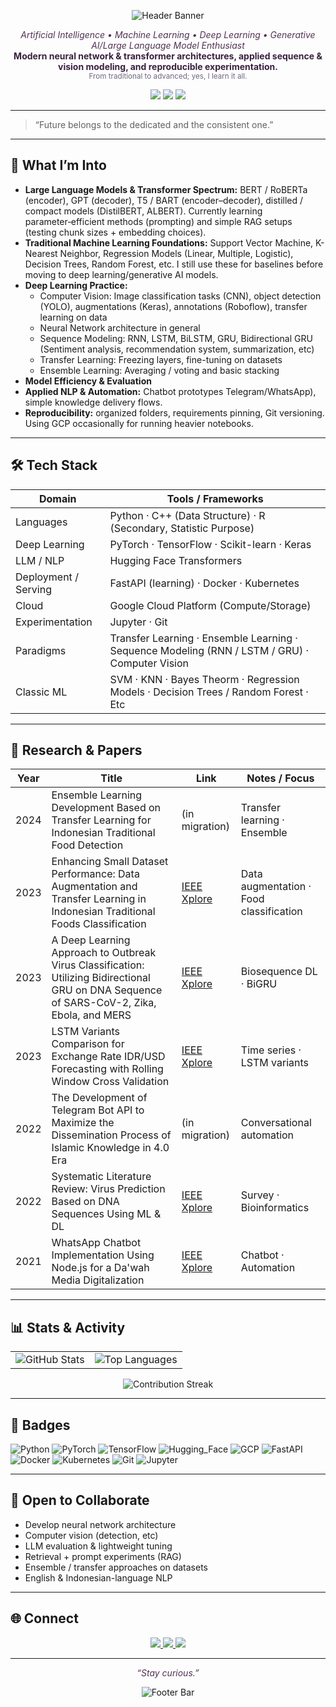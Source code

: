 <p align="center">
  <img src="https://capsule-render.vercel.app/api?type=soft&height=140&text=Wilda%20Nurjannah&desc=Machine%20Learning%20%7C%20LLMs%20%7C%20Deep%20Learning&fontSize=42&fontAlign=50&fontColor=523254&descSize=16&descAlignY=72&color=F5E3E8" alt="Header Banner"/>
</p>

<p align="center">
  <em style="color:#523254;">Artificial Intelligence • Machine Learning • Deep Learning • Generative AI/Large Language Model Enthusiast</em><br/>
  <strong style="color:#3A203F;">Modern neural network & transformer architectures, applied sequence & vision modeling, and reproducible experimentation.</strong><br/>
  <sub style="color:#6F6880;">From traditional to advanced; yes, I learn it all.</sub>
</p>

<p align="center">
  <img src="https://img.shields.io/badge/Focus-LLMs%20%7C%20Transformers%20%7C%20DL-C3A4D7?style=flat-square&labelColor=523254&color=D8A7B1" />
  <img src="https://img.shields.io/badge/Cloud-GCP-523254?style=flat-square&logo=googlecloud&logoColor=F5E3E8" />
  <img src="https://img.shields.io/badge/Status-Independent%20Researcher-523254?style=flat-square&color=C3A4D7" />
</p>

---

> “Future belongs to the dedicated and the consistent one.”

---

## 🧠 What I’m Into

- **Large Language Models & Transformer Spectrum:** BERT / RoBERTa (encoder), GPT (decoder), T5 / BART (encoder–decoder), distilled / compact models (DistilBERT, ALBERT). Currently learning parameter‑efficient methods (prompting) and simple RAG setups (testing chunk sizes + embedding choices).
- **Traditional Machine Learning Foundations:** Support Vector Machine,  K-Nearest Neighbor, Regression Models (Linear, Multiple, Logistic), Decision Trees, Random Forest, etc. I still use these for baselines before moving to deep learning/generative AI models.
- **Deep Learning Practice:**  
  - Computer Vision: Image classification tasks (CNN), object detection (YOLO), augmentations (Keras), annotations (Roboflow), transfer learning on data  
  - Neural Network architecture in general
  - Sequence Modeling: RNN, LSTM, BiLSTM, GRU, Bidirectional GRU (Sentiment analysis, recommendation system, summarization, etc)
  - Transfer Learning: Freezing layers, fine-tuning on datasets  
  - Ensemble Learning: Averaging / voting and basic stacking
- **Model Efficiency & Evaluation**
- **Applied NLP & Automation:** Chatbot prototypes Telegram/WhatsApp), simple knowledge delivery flows.
- **Reproducibility:** organized folders, requirements pinning, Git versioning. Using GCP occasionally for running heavier notebooks.

---

## 🛠 Tech Stack

| Domain | Tools / Frameworks |
|--------|--------------------|
| Languages | Python · C++ (Data Structure) · R (Secondary, Statistic Purpose) |
| Deep Learning | PyTorch · TensorFlow · Scikit-learn · Keras |
| LLM / NLP | Hugging Face Transformers |
| Deployment / Serving | FastAPI (learning) · Docker · Kubernetes |
| Cloud | Google Cloud Platform (Compute/Storage) |
| Experimentation | Jupyter · Git |
| Paradigms | Transfer Learning · Ensemble Learning · Sequence Modeling (RNN / LSTM / GRU) · Computer Vision|
| Classic ML | SVM · KNN · Bayes Theorm · Regression Models · Decision Trees / Random Forest · Etc |

---

## 🔬 Research & Papers


| Year | Title | Link | Notes / Focus |
|------|-------|------|---------------|
| 2024 | Ensemble Learning Development Based on Transfer Learning for Indonesian Traditional Food Detection | (in migration) | Transfer learning · Ensemble |
| 2023 | Enhancing Small Dataset Performance: Data Augmentation and Transfer Learning in Indonesian Traditional Foods Classification | [IEEE Xplore](https://ieeexplore.ieee.org/abstract/document/10455369/) | Data augmentation · Food classification |
| 2023 | A Deep Learning Approach to Outbreak Virus Classification: Utilizing Bidirectional GRU on DNA Sequence of SARS-CoV-2, Zika, Ebola, and MERS | [IEEE Xplore](https://ieeexplore.ieee.org/abstract/document/10455546) | Biosequence DL · BiGRU |
| 2023 | LSTM Variants Comparison for Exchange Rate IDR/USD Forecasting with Rolling Window Cross Validation | [IEEE Xplore](https://ieeexplore.ieee.org/abstract/document/10382094/) | Time series · LSTM variants |
| 2022 | The Development of Telegram Bot API to Maximize the Dissemination Process of Islamic Knowledge in 4.0 Era | (in migration) | Conversational automation |
| 2022 | Systematic Literature Review: Virus Prediction Based on DNA Sequences Using ML & DL | [IEEE Xplore](https://ieeexplore.ieee.org/abstract/document/9935921/) | Survey · Bioinformatics |
| 2021 | WhatsApp Chatbot Implementation Using Node.js for a Da'wah Media Digitalization | [IEEE Xplore](https://ieeexplore.ieee.org/abstract/document/9588846/) | Chatbot · Automation |

---

## 📊 Stats & Activity

<div align="center">

| | |
|---|---|
| ![GitHub Stats](https://github-readme-stats.vercel.app/api?username=whannajrun&show_icons=true&hide_border=true&title_color=523254&icon_color=D8A7B1&text_color=523254&bg_color=F9F4FA) | ![Top Languages](https://github-readme-stats.vercel.app/api/top-langs/?username=whannajrun&layout=compact&hide_border=true&title_color=523254&text_color=523254&bg_color=F9F4FA) |

<p>
  <img src="https://streak-stats.demolab.com?user=whannajrun&hide_border=true&background=F9F4FA&ring=D8A7B1&fire=D8A7B1&currStreakLabel=523254&sideNums=523254&sideLabels=6F6880&dates=6F6880" alt="Contribution Streak"/>
</p>

</div>

---

## 🧩 Badges

![Python](https://img.shields.io/badge/Python-523254?style=flat&logo=python&logoColor=F5E3E8)
![PyTorch](https://img.shields.io/badge/PyTorch-6F6880?style=flat&logo=pytorch&logoColor=F5E3E8)
![TensorFlow](https://img.shields.io/badge/TensorFlow-D8A7B1?style=flat&logo=tensorflow&logoColor=523254)
![Hugging_Face](https://img.shields.io/badge/HuggingFace-F5E3E8?style=flat&logo=huggingface&logoColor=523254)
![GCP](https://img.shields.io/badge/Google%20Cloud-C3A4D7?style=flat&logo=googlecloud&logoColor=523254)
![FastAPI](https://img.shields.io/badge/FastAPI-F2E8F0?style=flat&logo=fastapi&logoColor=523254)
![Docker](https://img.shields.io/badge/Docker-8F7FA8?style=flat&logo=docker&logoColor=F5EEF7)
![Kubernetes](https://img.shields.io/badge/Kubernetes-7B6D99?style=flat&logo=kubernetes&logoColor=F5EEF7)
![Git](https://img.shields.io/badge/Git-523254?style=flat&logo=git&logoColor=F5E3E8)
![Jupyter](https://img.shields.io/badge/Jupyter-C3A4D7?style=flat&logo=jupyter&logoColor=523254)

---

## 🤝 Open to Collaborate

- Develop neural network architecture
- Computer vision (detection, etc)
- LLM evaluation & lightweight tuning
- Retrieval + prompt experiments (RAG)
- Ensemble / transfer approaches on datasets  
- English & Indonesian-language NLP 

---

## 🌐 Connect

<p align="center">
  <a href="https://www.linkedin.com/in/wildanurj/">
    <img src="https://img.shields.io/badge/LinkedIn-Wilda-523254?style=for-the-badge&logo=linkedin&logoColor=F5E3E8" />
  </a>
  <a href="https://twitter.com/croilicedessia">
    <img src="https://img.shields.io/badge/Twitter-@croilicedessia-6F6880?style=for-the-badge&logo=x&logoColor=F5E3E8" />
  </a>
  <a href="#">
    <img src="https://img.shields.io/badge/Portfolio-Coming%20Soon-D8A7B1?style=for-the-badge&logoColor=523254" />
  </a>
</p>

---

<p align="center" style="color:#523254;">
  <em>“Stay curious.”</em>
</p>

<p align="center">
  <img src="https://capsule-render.vercel.app/api?type=rect&color=F2E8F0&height=18&section=footer" alt="Footer Bar"/>
</p>
